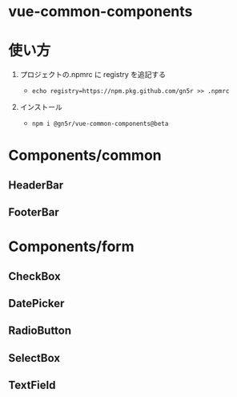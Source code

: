 # vue-common-components

# 使い方

1. プロジェクトの.npmrc に registry を追記する

   - `echo registry=https://npm.pkg.github.com/gn5r >> .npmrc`

2. インストール

   - `npm i @gn5r/vue-common-components@beta`

# Components/common

## HeaderBar

## FooterBar

# Components/form

## CheckBox

## DatePicker

## RadioButton

## SelectBox

## TextField
